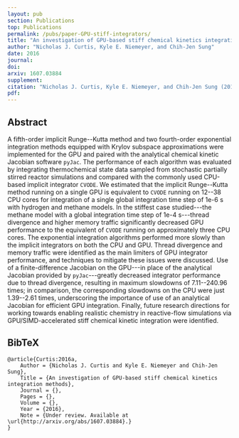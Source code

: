 ```yaml
---
layout: pub
section: Publications
top: Publications
permalink: /pubs/paper-GPU-stiff-integrators/
title: "An investigation of GPU-based stiff chemical kinetics integration methods"
author: "Nicholas J. Curtis, Kyle E. Niemeyer, and Chih-Jen Sung"
date: 2016
journal:
doi:
arxiv: 1607.03884
supplement:
citation: "Nicholas J. Curtis, Kyle E. Niemeyer, and Chih-Jen Sung (2016), An investigation of GPU-based stiff chemical kinetics integration methods"
pdf:
---
```


## Abstract

A fifth-order implicit Runge--Kutta method and two fourth-order exponential integration methods equipped with Krylov subspace approximations were implemented for the GPU and paired with the analytical chemical kinetic Jacobian software `pyJac`. The performance of each algorithm was evaluated by integrating thermochemical state data sampled from stochastic partially stirred reactor simulations and compared with the commonly used CPU-based implicit integrator `CVODE`. We estimated that the implicit Runge--Kutta method running on a single GPU is equivalent to `CVODE` running on 12--38 CPU cores for integration of a single global integration time step of 1e-6 s with hydrogen and methane models. In the stiffest case studied---the methane model with a global integration time step of 1e-4 s---thread divergence and higher memory traffic significantly decreased GPU performance to the equivalent of `CVODE` running on approximately three CPU cores. The exponential integration algorithms performed more slowly than the implicit integrators on both the CPU and GPU. Thread divergence and memory traffic were identified as the main limiters of GPU integrator performance, and techniques to mitigate these issues were discussed. Use of a finite-difference Jacobian on the GPU---in place of the analytical Jacobian provided by `pyJac`---greatly decreased integrator performance due to thread divergence, resulting in maximum slowdowns of 7.11--240.96 times; in comparison, the corresponding slowdowns on the CPU were just 1.39--2.61 times, underscoring the importance of use of an analytical Jacobian for efficient GPU integration. Finally, future research directions for working towards enabling realistic chemistry in reactive-flow simulations via GPU/SIMD-accelerated stiff chemical kinetic integration were identified.

## BibTeX

    @article{Curtis:2016a,
        Author = {Nicholas J. Curtis and Kyle E. Niemeyer and Chih-Jen Sung},
        Title = {An investigation of GPU-based stiff chemical kinetics integration methods},
        Journal = {},
        Pages = {},
        Volume = {},
        Year = {2016},
        Note = {Under review. Available at \url{http://arxiv.org/abs/1607.03884}.}
    }

